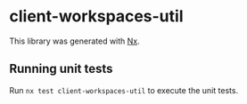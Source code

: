# client-workspaces-util

This library was generated with [Nx](https://nx.dev).

## Running unit tests

Run `nx test client-workspaces-util` to execute the unit tests.

